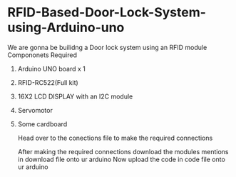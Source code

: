 # RFID-Based-Door-Lock-System-using-Arduino-uno
We are gonna be builidng a Door lock system using an RFID module 
Compononets Required 
1) Arduino UNO board x 1
2) RFID-RC522(Full kit)
3) 16X2 LCD DISPLAY with an I2C module 
4) Servomotor
5) Some cardboard

   Head over to the conections file to make the required connections

   After making the required connections download the modules mentions in download file onto ur arduino
   Now upload the code in code file onto ur arduino 
   
